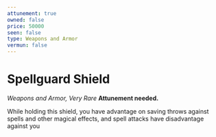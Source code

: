 ```yaml
---
attunement: true
owned: false
price: 50000
seen: false
type: Weapons and Armor
vermun: false
---
```

# Spellguard Shield

*Weapons and Armor, Very Rare* **Attunement needed.**

While holding this shield, you have advantage on saving throws against spells and other magical effects, and spell attacks have disadvantage against you